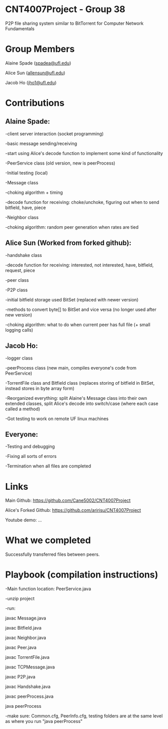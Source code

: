 # CNT4007Project - Group 38
P2P file sharing system similar to BitTorrent for Computer Network Fundamentals



# Group Members
Alaine Spade (spadea@ufl.edu)

Alice Sun (allensun@ufl.edu)

Jacob Ho (jho1@ufl.edu)



# Contributions
## Alaine Spade:

-client server interaction (socket programming)

-basic message sending/receiving

-start using Alice's decode function to implement some kind of functionality

-PeerService class (old version, new is peerProcess)

-Initial testing (local)

-Message class

-choking algorithm + timing

-decode function for receiving: choke/unchoke, figuring out when to send bitfield, have, piece

-Neighbor class

-choking algorithm: random peer generation when rates are tied



## Alice Sun (Worked from forked github):

-handshake class

-decode function for receiving: interested, not interested, have, bitfield, request, piece

-peer class

-P2P class

-initial bitfield storage used BitSet (replaced with newer version)

-methods to convert byte[] to BitSet and vice versa (no longer used after new version)

-choking algorithm: what to do when current peer has full file (+ small logging calls)



## Jacob Ho:

-logger class

-peerProcess class (new main, compiles everyone's code from PeerService)

-TorrentFile class and Bitfield class (replaces storing of bitfield in BitSet, instead stores in byte array form)

-Reorganized everything: split Alaine's Message class into their own extended classes, split Alice's decode into switch/case (where each case called a method)

-Got testing to work on remote UF linux machines



## Everyone:

-Testing and debugging

-Fixing all sorts of errors

-Termination when all files are completed



# Links
Main Github:             https://github.com/Cane5002/CNT4007Project

Alice's Forked Github:   https://github.com/aririsu/CNT4007Project

Youtube demo:            ...



# What we completed
Successfully transferred files between peers.



# Playbook (compilation instructions)
-Main function location: PeerService.java

-unzip project

-run:

javac Message.java

javac Bitfield.java

javac Neighbor.java

javac Peer.java

javac TorrentFile.java

javac TCPMessage.java

javac P2P.java

javac Handshake.java

javac peerProcess.java

java peerProcess

-make sure: Common.cfg, PeerInfo.cfg, testing folders are at the same level as where you run "java peerProcess"
